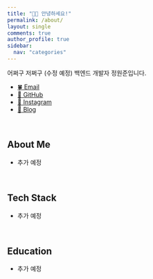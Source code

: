 ```yaml
---
title: "🙇🏻 안녕하세요!"
permalink: /about/
layout: single
comments: true
author_profile: true
sidebar:
  nav: "categories"
---
```


어쩌구 저쩌구 (수정 예정) 백엔드 개발자 정원준입니다.

- <a href="mailto:won4885.dev@gmail.com">🍀 Email
- <a href="https://github.com/won4885">🍖 GitHub</a>
- <a href="https://instagram.com/coded1ary">🐳 Instagram</a>
- <a href="https://instagram.com/coded1ary">🍙 Blog</a>

<br>

## About Me

- 추가 예정

<br>

## Tech Stack

- 추가 예정

<br>

## Education

- 추가 예정

